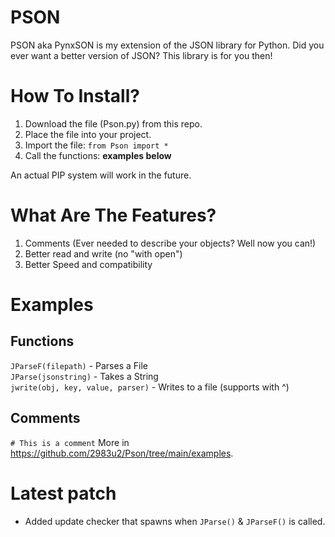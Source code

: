 # PSON
PSON aka PynxSON is my extension of the JSON library for Python.
Did you ever want a better version of JSON? This library is for you then!

# How To Install?
1. Download the file (Pson.py) from this repo.
2. Place the file into your project.
3. Import the file: `from Pson import *`
4. Call the functions: __examples below__

An actual PIP system will work in the future.

# What Are The Features?
1. Comments (Ever needed to describe your objects? Well now you can!)
2. Better read and write (no "with open")
3. Better Speed and compatibility

# Examples
## Functions
`JParseF(filepath)` - Parses a File<br>
`JParse(jsonstring)` - Takes a String<br>
`jwrite(obj, key, value, parser)` - Writes to a file (supports with ^)

## Comments
`# This is a comment`
More in https://github.com/2983u2/Pson/tree/main/examples.

# Latest patch
- Added update checker that spawns when `JParse()` & `JParseF()` is called.
